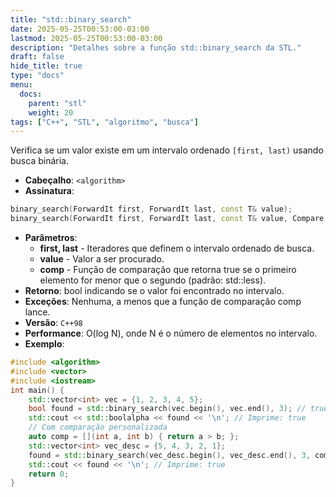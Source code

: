 ```yaml
---
title: "std::binary_search"
date: 2025-05-25T00:53:00-03:00
lastmod: 2025-05-25T00:53:00-03:00
description: "Detalhes sobre a função std::binary_search da STL."
draft: false
hide_title: true
type: "docs"
menu:
  docs:
    parent: "stl"
    weight: 20
tags: ["C++", "STL", "algoritmo", "busca"]
---
```


Verifica se um valor existe em um intervalo ordenado `[first, last)` usando busca binária.
- **Cabeçalho**: `<algorithm>`
- **Assinatura**:
```cpp
binary_search(ForwardIt first, ForwardIt last, const T& value);
binary_search(ForwardIt first, ForwardIt last, const T& value, Compare comp);
```
- **Parâmetros**:
  - **first, last** - Iteradores que definem o intervalo ordenado de busca.
  - **value** - Valor a ser procurado.
  - **comp** - Função de comparação que retorna true se o primeiro elemento for menor que o segundo (padrão: std::less).
- **Retorno**: bool indicando se o valor foi encontrado no intervalo.
- **Exceções**: Nenhuma, a menos que a função de comparação comp lance.
- **Versão**: `C++98`
- **Performance**: O(log N), onde N é o número de elementos no intervalo.
- **Exemplo**:
```cpp
#include <algorithm>
#include <vector>
#include <iostream>
int main() {
    std::vector<int> vec = {1, 2, 3, 4, 5};
    bool found = std::binary_search(vec.begin(), vec.end(), 3); // true
    std::cout << std::boolalpha << found << '\n'; // Imprime: true
    // Com comparação personalizada
    auto comp = [](int a, int b) { return a > b; };
    std::vector<int> vec_desc = {5, 4, 3, 2, 1};
    found = std::binary_search(vec_desc.begin(), vec_desc.end(), 3, comp); // true
    std::cout << found << '\n'; // Imprime: true
    return 0;
}
```
